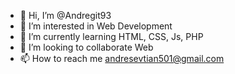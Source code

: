 - 👋 Hi, I’m @Andregit93
- 👀 I’m interested in Web Development
- 🌱 I’m currently learning HTML, CSS, Js, PHP
- 💞️ I’m looking to collaborate Web
- 📫 How to reach me andresevtian501@gmail.com

<!---
Andregit93/Andregit93 is a ✨ special ✨ repository because its `README.md` (this file) appears on your GitHub profile.
You can click the Preview link to take a look at your changes.
--->
